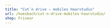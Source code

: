 ```yaml
---
title: "Cut´n drive – mobiles Haarstudio"
url: /hoesbach/cut-n-drive-mobiles-haarstudio/
shop: Friseur
---
```

